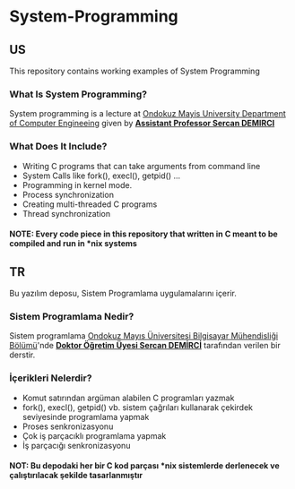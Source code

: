 # System-Programming

## US

This repository contains working examples of System Programming

### What Is System Programming?

System programming is a lecture at [Ondokuz Mayis University Department of Computer Engineeing](https://bil-muhendislik.omu.edu.tr/tr/egitim/lisans/lisans-ders-icerikleri) given by **[Assistant Professor Sercan DEMIRCI](https://akademik.yok.gov.tr/AkademikArama/view/viewAuthor.jsp)**

### What Does It Include?

- Writing C programs that can take arguments from command line
- System Calls like fork(), execl(), getpid() ...
- Programming in kernel mode.
- Process synchronization
- Creating multi-threaded C programs
- Thread synchronization

#### **NOTE**: Every code piece in this repository that written in C meant to be compiled and run in *nix systems

## TR

Bu yazılım deposu, Sistem Programlama uygulamalarını içerir.

### Sistem Programlama Nedir?

Sistem programlama [Ondokuz Mayıs Üniversitesi Bilgisayar Mühendisliği Bölümü](https://bil-muhendislik.omu.edu.tr/tr/egitim/lisans/lisans-ders-icerikleri)'nde **[Doktor Öğretim Üyesi Sercan DEMİRCİ](https://akademik.yok.gov.tr/AkademikArama/view/viewAuthor.jsp)** tarafından verilen bir derstir.

### İçerikleri Nelerdir?

- Komut satırından argüman alabilen C programları yazmak
- fork(), execl(), getpid() vb. sistem çağrıları kullanarak çekirdek seviyesinde programlama yapmak
- Proses senkronizasyonu
- Çok iş parçacıklı programlama yapmak
- İş parçacığı senkronizasyonu

#### **NOT**: Bu depodaki her bir C kod parçası *nix sistemlerde derlenecek ve çalıştırılacak şekilde tasarlanmıştır